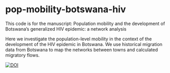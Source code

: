 # pop-mobility-botswana-hiv

This code is for the manuscript: Population mobility and the development of Botswana’s
generalized HIV epidemic: a network analysis

Here we investigate the population-level mobility in the context of the development of the HIV epidemic in Botswana. We use historical migration data from Botswana to map the networks between towns and calculated migratory flows.

[![DOI](https://zenodo.org/badge/594401539.svg)](https://zenodo.org/badge/latestdoi/594401539)
